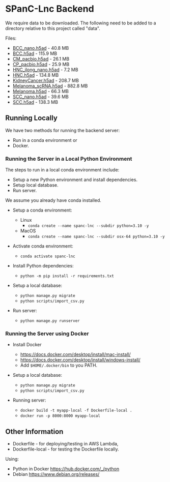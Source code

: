 # SPanC-Lnc Backend

We require data to be downloaded. The following need to be added to a directory relative to this project called "data".

Files:
* [BCC_nano.h5ad](https://downloads.gmllab.com/SPanC-Lnc/BCC_nano.h5ad) - 40.8 MB
* [BCC.h5ad](https://downloads.gmllab.com/SPanC-Lnc/BCC.h5ad) - 115.9 MB
* [CM_pacbio.h5ad](https://downloads.gmllab.com/SPanC-Lnc/CM_pacbio.h5ad) - 26.1 MB
* [CP_pacbio.h5ad](https://downloads.gmllab.com/SPanC-Lnc/CP_pacbio.h5ad) - 25.9 MB
* [HNC_ilong_nano.h5ad](https://downloads.gmllab.com/SPanC-Lnc/CP_pacbio.h5ad) - 7.2 MB
* [HNC.h5ad](https://downloads.gmllab.com/SPanC-Lnc/CP_pacbio.h5ad) - 134.8 MB
* [KidneyCancer.h5ad](https://downloads.gmllab.com/SPanC-Lnc/CP_pacbio.h5ad) - 208.7 MB
* [Melanoma_scRNA.h5ad](https://downloads.gmllab.com/SPanC-Lnc/CP_pacbio.h5ad) - 882.8 MB
* [Melanoma.h5ad](https://downloads.gmllab.com/SPanC-Lnc/CP_pacbio.h5ad) - 66.3 MB
* [SCC_nano.h5ad](https://downloads.gmllab.com/SPanC-Lnc/CP_pacbio.h5ad) - 39.6 MB
* [SCC.h5ad](https://downloads.gmllab.com/SPanC-Lnc/CP_pacbio.h5ad) - 138.3 MB

## Running Locally

We have two methods for running the backend server:
* Run in a conda environment or
* Docker.

### Running the Server in a Local Python Environment

The steps to run in a local conda environment include:
* Setup a new Python environment and install dependencies.
* Setup local database.
* Run server.

We assume you already have conda installed.

* Setup a conda environment:
  * Linux
    * ```conda create --name spanc-lnc --subdir python=3.10 -y```
  * MacOS
    * ```conda create --name spanc-lnc --subdir osx-64 python=3.10 -y```
* Activate conda environment:
  * ```conda activate spanc-lnc```

* Install Python dependencies:
  * ```python -m pip install -r requirements.txt```

* Setup a local database:
  * ```python manage.py migrate```
  * ```python scripts/import_csv.py```

* Run server:
  * ```python manage.py runserver```

### Running the Server using Docker

* Install Docker
  * https://docs.docker.com/desktop/install/mac-install/
  * https://docs.docker.com/desktop/install/windows-install/
  * Add ```$HOME/.docker/bin``` to you PATH.

* Setup a local database:
  * ```python manage.py migrate```
  * ```python scripts/import_csv.py```

* Running server:
  * ```docker build -t myapp-local -f Dockerfile-local .```
  * ```docker run -p 8000:8000 myapp-local```

## Other Information

* Dockerfile - for deploying/testing in AWS Lambda,
* Dockerfile-local - for testing the Dockerfile locally.

Using:
* Python in Docker https://hub.docker.com/_/python  
* Debian https://www.debian.org/releases/

